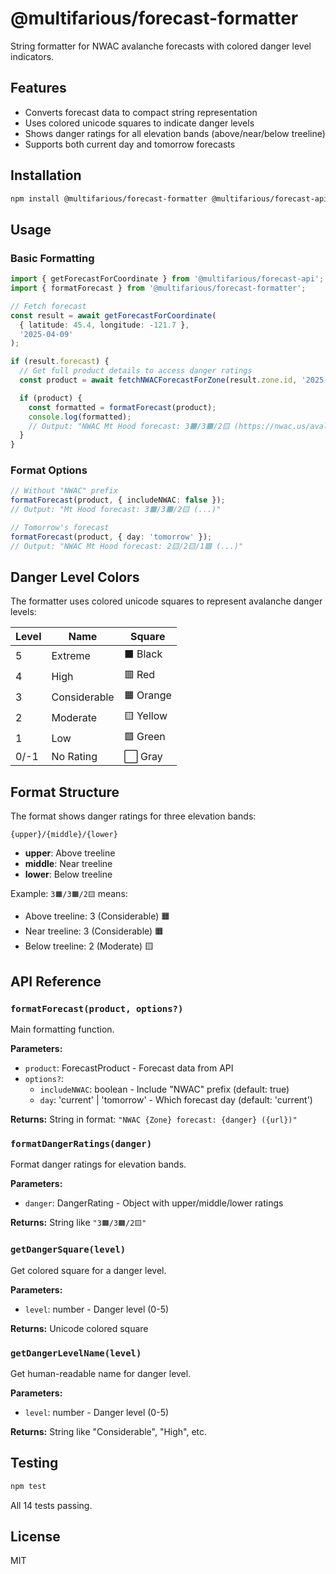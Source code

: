 # @multifarious/forecast-formatter

String formatter for NWAC avalanche forecasts with colored danger level indicators.

## Features

- Converts forecast data to compact string representation
- Uses colored unicode squares to indicate danger levels
- Shows danger ratings for all elevation bands (above/near/below treeline)
- Supports both current day and tomorrow forecasts

## Installation

```bash
npm install @multifarious/forecast-formatter @multifarious/forecast-api
```

## Usage

### Basic Formatting

```typescript
import { getForecastForCoordinate } from '@multifarious/forecast-api';
import { formatForecast } from '@multifarious/forecast-formatter';

// Fetch forecast
const result = await getForecastForCoordinate(
  { latitude: 45.4, longitude: -121.7 },
  '2025-04-09'
);

if (result.forecast) {
  // Get full product details to access danger ratings
  const product = await fetchNWACForecastForZone(result.zone.id, '2025-04-09');

  if (product) {
    const formatted = formatForecast(product);
    console.log(formatted);
    // Output: "NWAC Mt Hood forecast: 3🟧/3🟧/2🟨 (https://nwac.us/avalanche-forecast/#/forecast/10/166378)"
  }
}
```

### Format Options

```typescript
// Without "NWAC" prefix
formatForecast(product, { includeNWAC: false });
// Output: "Mt Hood forecast: 3🟧/3🟧/2🟨 (...)"

// Tomorrow's forecast
formatForecast(product, { day: 'tomorrow' });
// Output: "NWAC Mt Hood forecast: 2🟨/2🟨/1🟩 (...)"
```

## Danger Level Colors

The formatter uses colored unicode squares to represent avalanche danger levels:

| Level | Name         | Square |
|-------|--------------|--------|
| 5     | Extreme      | ⬛ Black |
| 4     | High         | 🟥 Red |
| 3     | Considerable | 🟧 Orange |
| 2     | Moderate     | 🟨 Yellow |
| 1     | Low          | 🟩 Green |
| 0/-1  | No Rating    | ⬜ Gray |

## Format Structure

The format shows danger ratings for three elevation bands:

```
{upper}/{middle}/{lower}
```

- **upper**: Above treeline
- **middle**: Near treeline
- **lower**: Below treeline

Example: `3🟧/3🟧/2🟨` means:
- Above treeline: 3 (Considerable) 🟧
- Near treeline: 3 (Considerable) 🟧
- Below treeline: 2 (Moderate) 🟨

## API Reference

### `formatForecast(product, options?)`

Main formatting function.

**Parameters:**
- `product`: ForecastProduct - Forecast data from API
- `options?`:
  - `includeNWAC`: boolean - Include "NWAC" prefix (default: true)
  - `day`: 'current' | 'tomorrow' - Which forecast day (default: 'current')

**Returns:** String in format: `"NWAC {Zone} forecast: {danger} ({url})"`

### `formatDangerRatings(danger)`

Format danger ratings for elevation bands.

**Parameters:**
- `danger`: DangerRating - Object with upper/middle/lower ratings

**Returns:** String like `"3🟧/3🟧/2🟨"`

### `getDangerSquare(level)`

Get colored square for a danger level.

**Parameters:**
- `level`: number - Danger level (0-5)

**Returns:** Unicode colored square

### `getDangerLevelName(level)`

Get human-readable name for danger level.

**Parameters:**
- `level`: number - Danger level (0-5)

**Returns:** String like "Considerable", "High", etc.

## Testing

```bash
npm test
```

All 14 tests passing.

## License

MIT
